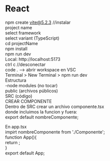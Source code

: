# React

npm create vite@5.2.3 //instalar  
project name  
select framework  
select variant (TypeScript)  
cd projectName  
npm install  
npm run dev  
Local: http://localhost:5173  
ctrl c //desconectar  
code . --> abrir workspace en VSC  
Terminal > New Terminal > npm run dev  
Estructura  
-node modules (no tocar)  
public (archivos públicos)  
SRC (código)  
CREAR COMPONENTE  
  Dentro de SRC crear un archivo componente.tsx  
  donde incluimos la funcion y fuera:  
  export default nombreComponente;  

  En app.tsx  
  impirt nombreComponente from './Componente';  
    function App(){  
      return <Componente />;  
      }  
    export default App;  

